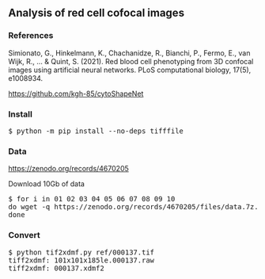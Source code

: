 <h2>Analysis of red cell cofocal images</h2>

<h3>References</h3>

Simionato, G., Hinkelmann, K., Chachanidze, R., Bianchi, P., Fermo,
E., van Wijk, R., ... & Quint, S. (2021). Red blood cell phenotyping
from 3D confocal images using artificial neural networks. PLoS
computational biology, 17(5), e1008934.

<https://github.com/kgh-85/cytoShapeNet>

<h3>Install</h3>

<pre>
$ python -m pip install --no-deps tifffile
</pre>

<h3>Data</h3>

<https://zenodo.org/records/4670205>

Download 10Gb of data
<pre>
$ for i in 01 02 03 04 05 06 07 08 09 10
do wget -q https://zenodo.org/records/4670205/files/data.7z.0$i
done
</pre>

<h3>Convert</h3>

<pre>
$ python tif2xdmf.py ref/000137.tif
tiff2xdmf: 101x101x185le.000137.raw
tiff2xdmf: 000137.xdmf2
</pre>
